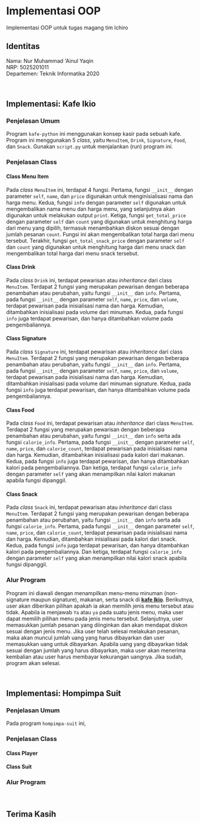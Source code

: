 # Implementasi OOP
Implementasi OOP untuk tugas magang tim Ichiro

## Identitas
Nama: Nur Muhammad 'Ainul Yaqin <br/>
NRP: 5025201011 <br/>
Departemen: Teknik Informatika 2020 <br/>

<br/>

## Implementasi: Kafe Ikio 
### Penjelasan Umum
Program `kafe-python` ini menggunakan konsep kasir pada sebuah kafe. Program ini menggunakan 5 <i>class</i>, yaitu `MenuItem`, `Drink`, `Signature`, `Food`, dan `Snack`. Gunakan `script.py` untuk menjalankan (run) program ini.

### Penjelasan Class
#### Class Menu Item
Pada <i>class</i> `MenuItem` ini, terdapat 4 fungsi. Pertama, fungsi `__init__` dengan parameter `self`, `name`, dan `price` digunakan untuk menginisialisasi nama dan harga menu. Kedua, fungsi `info` dengan parameter `self` digunakan untuk mengembalikan nama menu dan harga menu, yang selanjutnya akan digunakan untuk melakukan output `print`. Ketiga, fungsi `get_total_price` dengan parameter `self` dan `count` yang digunakan untuk menghitung harga dari menu yang dipilih, termasuk menambahkan diskon sesuai dengan jumlah pesanan `count`. Fungsi ini akan mengembalikan total harga dari menu tersebut. Terakhir, fungsi `get_total_snack_price` dengan parameter `self` dan `count` yang digunakan untuk menghitung harga dari menu snack dan mengembalikan total harga dari menu snack tersebut.

#### Class Drink
Pada <i>class</i> `Drink` ini, terdapat pewarisan atau <i>inheritance</i> dari class `MenuItem`. Terdapat 2 fungsi yang merupakan pewarisan dengan beberapa penambahan atau perubahan, yaitu fungsi `__init__` dan `info`. Pertama, pada fungsi `__init__` dengan parameter `self`, `name`, `price`, dan `volume`, terdapat pewarisan pada inisialisasi nama dan harga. Kemudian, ditambahkan inisialisasi pada volume dari minuman. Kedua, pada fungsi `info` juga terdapat pewarisan, dan hanya ditambahkan volume pada pengembaliannya.  

#### Class Signature
Pada <i>class</i> `Signature` ini, terdapat pewarisan atau <i>inheritance</i> dari class `MenuItem`. Terdapat 2 fungsi yang merupakan pewarisan dengan beberapa penambahan atau perubahan, yaitu fungsi `__init__` dan `info`. Pertama, pada fungsi `__init__` dengan parameter `self`, `name`, `price`, dan `volume`, terdapat pewarisan pada inisialisasi nama dan harga. Kemudian, ditambahkan inisialisasi pada volume dari minuman signature. Kedua, pada fungsi `info` juga terdapat pewarisan, dan hanya ditambahkan volume pada pengembaliannya.  

#### Class Food
Pada <i>class</i> `Food` ini, terdapat pewarisan atau <i>inheritance</i> dari class `MenuItem`. Terdapat 2 fungsi yang merupakan pewarisan dengan beberapa penambahan atau perubahan, yaitu fungsi `__init__` dan `info` serta ada fungsi `calorie_info`. Pertama, pada fungsi `__init__` dengan parameter `self`, `name`, `price`, dan `calorie_count`, terdapat pewarisan pada inisialisasi nama dan harga. Kemudian, ditambahkan inisialisasi pada kalori dari makanan. Kedua, pada fungsi `info` juga terdapat pewarisan, dan hanya ditambahkan kalori pada pengembaliannya. Dan ketiga, terdapat fungsi `calorie_info` dengan parameter `self` yang akan menampilkan nilai kalori makanan apabila fungsi dipanggil.

#### Class Snack
Pada <i>class</i> `Snack` ini, terdapat pewarisan atau <i>inheritance</i> dari class `MenuItem`. Terdapat 2 fungsi yang merupakan pewarisan dengan beberapa penambahan atau perubahan, yaitu fungsi `__init__` dan `info` serta ada fungsi `calorie_info`. Pertama, pada fungsi `__init__` dengan parameter `self`, `name`, `price`, dan `calorie_count`, terdapat pewarisan pada inisialisasi nama dan harga. Kemudian, ditambahkan inisialisasi pada kalori dari snack. Kedua, pada fungsi `info` juga terdapat pewarisan, dan hanya ditambahkan kalori pada pengembaliannya. Dan ketiga, terdapat fungsi `calorie_info` dengan parameter `self` yang akan menampilkan nilai kalori snack apabila fungsi dipanggil.


### Alur Program
Program ini diawali dengan menampilkan menu-menu minuman (non-signature maupun signature), makanan, serta snack di <b><a href='https://www.instagram.com/ikiocoffee/'>kafe Ikio<a></b>. Berikutnya, user akan diberikan pilihan apakah ia akan memilih jenis menu tersebut atau tidak. Apabila ia menjawab `Ya` atau `ya` pada suatu jenis menu, maka user dapat memilih pilihan menu pada jenis menu tersebut. Selanjutnya, user memasukkan jumlah pesanan yang diinginkan dan akan mendapat diskon sesuai dengan jenis menu. Jika user telah selesai melakukan pesanan, maka akan muncul jumlah uang yang harus dibayarkan dan user memasukkan uang untuk dibayarkan. Apabila uang yang dibayarkan tidak sesuai dengan jumlah yang harus dibayarkan, maka user akan menerima kembalian atau user harus membayar kekurangan uangnya. Jika sudah, program akan selesai.  

<br/>

## Implementasi: Hompimpa Suit
### Penjelasan Umum
Pada program `hompimpa-suit` ini,

### Penjelasan Class
#### Class Player
#### Class Suit

### Alur Program

<br/>

## Terima Kasih 
